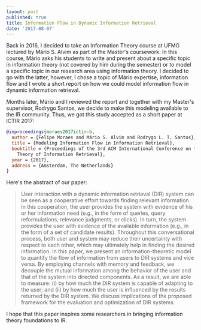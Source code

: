 ```yaml
---
layout: post
published: true
title: Information Flow in Dynamic Information Retrieval
date: '2017-08-07'
---
```

Back in 2016, I decided to take an Information Theory course at UFMG lectured by Mário S. Alvim as part of the Master's coursework. In this course, Mário asks his students to write and present about a specific topic in information theory (not covered by him during the semester) or to model a specific topic in our research area using information theory. I decided to go with the latter, however, I chose a topic of Mário expertise, information flow and I wrote a short report on how we could model information flow in dynamic information retrieval. 

Months later, Mário and I reviewed the report and together with my Master's supervisor, Rodrygo Santos, we decide to make this modeling available to the IR community. Thus, we got this study accepted as a short paper at ICTIR 2017:

```bibtex
@inproceedings{moraes2017ictir-b,
  author = {Felipe Moraes and Mário S. Alvim and Rodrygo L. T. Santos},
  title = {Modeling Information Flow in Information Retrieval},
  booktitle = {Proceedings of the 3rd ACM International Conference on the 
    Theory of Information Retrieval},
  year = {2017},
  address = {Amsterdam, The Netherlands}
}
```

Here's the abstract of our paper:

> User interaction with a dynamic information retrieval (DIR) system can be seen as a cooperative effort towards finding relevant information. In this cooperation, the user provides the system with evidence of his or her information need (e.g., in the form of queries, query reformulations, relevance judgments, or clicks). In turn, the system provides the user with evidence of the available information (e.g., in the form of a set of candidate results). Throughout this conversational process, both user and system may reduce their uncertainty with respect to each other, which may ultimately help in finding the desired information. In this paper, we present an information-theoretic model to quantify the flow of information from users to DIR systems and vice versa. By employing channels with memory and feedback, we decouple the mutual information among the behavior of the user and that of the system into directed components. As a result, we are able to measure: (i) by how much the DIR system is capable of adapting to the user; and (ii) by how much the user is influenced by the results returned by the DIR system. We discuss implications of the proposed framework for the evaluation and optimization of DIR systems.

I hope that this paper inspires some researchers in bringing information theory foundations to IR.

